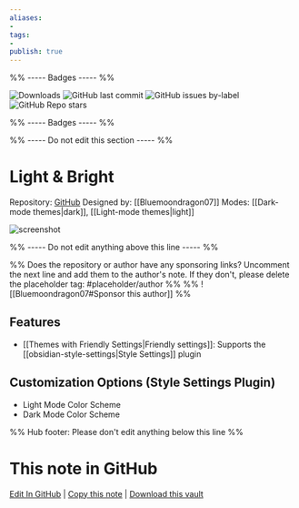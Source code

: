 ```yaml
---
aliases:
- 
tags: 
- 
publish: true
---
```


%% ----- Badges ----- %%

![Downloads](https://img.shields.io/badge/downloads-19958-573E7A?style=for-the-badge&logo=)
![GitHub last commit](https://img.shields.io/github/last-commit/Bluemoondragon07/obsidian-light-and-bright-theme?color=573E7A&label=last%20update&logo=github&style=for-the-badge)
![GitHub issues by-label](https://img.shields.io/github/issues/Bluemoondragon07/obsidian-light-and-bright-theme/help%20wanted?color=573E7A&logo=github&style=for-the-badge) 
![GitHub Repo stars](https://img.shields.io/github/stars/Bluemoondragon07/obsidian-light-and-bright-theme?color=573E7A&logo=github&style=for-the-badge)

%% ----- Badges ----- %%

%% ----- Do not edit this section ----- %%

# Light & Bright

Repository: [GitHub](https://github.com/Bluemoondragon07/obsidian-light-and-bright-theme)
Designed by: [[Bluemoondragon07]]
Modes: [[Dark-mode themes|dark]], [[Light-mode themes|light]]



![screenshot](https://github.com/Bluemoondragon07/obsidian-light-and-bright-theme/raw/HEAD/light-and-bright-cover.png)

%% ----- Do not edit anything above this line ----- %% 

%% Does the repository or author have any sponsoring links? Uncomment the next line and add them to the author's note. If they don't, please delete the placeholder tag: #placeholder/author %%
%% ![[Bluemoondragon07#Sponsor this author]] %%


## Features

- [[Themes with Friendly Settings|Friendly settings]]: Supports the [[obsidian-style-settings|Style Settings]] plugin

## Customization Options (Style Settings Plugin) 
- Light Mode Color Scheme
- Dark Mode Color Scheme


%% Hub footer: Please don't edit anything below this line %%

# This note in GitHub

<span class="git-footer">[Edit In GitHub](https://github.dev/obsidian-community/obsidian-hub/blob/main/02%20-%20Community%20Expansions/02.05%20All%20Community%20Expansions/Themes/Light%20%26%20Bright.md "git-hub-edit-note") | [Copy this note](https://raw.githubusercontent.com/obsidian-community/obsidian-hub/main/02%20-%20Community%20Expansions/02.05%20All%20Community%20Expansions/Themes/Light%20%26%20Bright.md "git-hub-copy-note") | [Download this vault](https://github.com/obsidian-community/obsidian-hub/archive/refs/heads/main.zip "git-hub-download-vault") </span>
